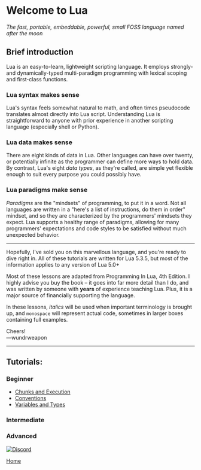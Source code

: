 # Welcome to Lua
*The fast, portable, embeddable, powerful, small FOSS language named after the moon*

## Brief introduction
Lua is an easy-to-learn, lightweight scripting language. It employs strongly- and dynamically-typed multi-paradigm programming with lexical scoping and first-class functions.

### Lua syntax makes sense
Lua's syntax feels somewhat natural to math, and often times pseudocode translates almost directly into Lua script. Understanding Lua is straightforward to anyone with prior experience in another scripting language (especially shell or Python).

### Lua data makes sense
There are eight kinds of data in Lua. Other languages can have over twenty, or potentially infinite as the programmer can define more ways to hold data. By contrast, Lua's eight *data types*, as they're called, are simple yet flexible enough to suit every purpose you could possibly have.

### Lua paradigms make sense
*Paradigms* are the "mindsets" of programming, to put it in a word. Not all languages are written in a "here's a list of instructions, do them in order" mindset, and so they are characterized by the programmers' mindsets they expect. Lua supports a healthy range of paradigms, allowing for many programmers' expectations and code styles to be satisfied without much unexpected behavior.

---

Hopefully, I've sold you on this marvellous language, and you're ready to dive right in. All of these tutorials are written for Lua 5.3.5, but most of the information applies to any version of Lua 5.0+

Most of these lessons are adapted from Programming In Lua, 4th Edition. I highly advise you buy the book – it goes into far more detail than I do, and was written by someone with **years** of experience teaching Lua. Plus, it is a major source of financially supporting the language.

In these lessons, *italics* will be used when important terminology is brought up, and `monospace` will represent actual code, sometimes in larger boxes containing full examples.

Cheers!  
—wundrweapon

---

## Tutorials:

### Beginner
- [Chunks and Execution](lessons/1-chunks-execution.md)
- [Conventions](lessons/2-conventions.md)
- [Variables and Types](lessons/3-variables-types.md)

### Intermediate

### Advanced

[![Discord](https://img.shields.io/discord/609993365832073217?color=7289da&label=discord)](https://discord.gg/Sw3npy4)

[Home](https://bvanseg.github.io)
